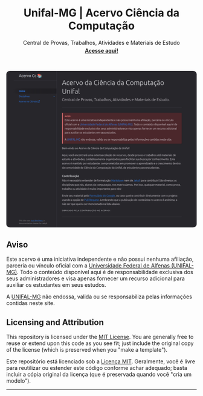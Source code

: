 <p align="center">
    <h1 align="center">Unifal-MG | Acervo Ciência da Computação</h1>
    <p align="center">Central de Provas, Trabalhos, Atividades e Materiais de Estudo</p>
    <p align="center" style="margin-top: -10px"><strong><a href="https://LucasWithBoots.github.io/unifal-cc-acervo/">Acesse aqui!</a></strong></p>
    </br>
</p>

<img src="./assets/images/homescreen.png" style="border-radius:2%">

<!-- Ainda em construção -->

<!-- ## Contribua

### Novas seções

Todo conteúdo[^1] deve ser alocado dentro da pasta `./docs`.
[^1]: Entende-se por "conteúdo" todo arquivo que contem informações sobre as disciplinas do curso, como avaliações, projetos, artigos e entre outros.

As disciplinas devem ser dividas por subpastas dentro de `./docs`.

### Normalização de conteúdo

Caracteres especiais[^2] e espaços em nomes de conteúdos devem ser substituídos por, respectivamente, seu equivalente em caractere padrão e `-`

[^2]: símbolos gráficos, matemáticos, sinais de pontuação, com exceção do `-`, acentuação

Exemplo de normalização

```
./docs
    /algebra-linar
        prova1.pdf
        prova2.pdf
        trabalho.zip
        index.md
        
```
Note que `./docs/algebra-linear/index.md` é a primeira página que será exibida. Até o momento não é necessário criar outras páginas dentro de cada disciplina além da `./index.md` -->

## Aviso
Este acervo é uma iniciativa independente e não possui nenhuma afiliação, parceria ou vínculo oficial com a [Universidade Federal de Alfenas (UNIFAL-MG)]. Todo o conteúdo disponível aqui é de responsabilidade exclusiva dos seus administradores e visa apenas fornecer um recurso adicional para auxiliar os estudantes em seus estudos.

A [UNIFAL-MG] não endossa, valida ou se responsabiliza pelas informações contidas neste site.


## Licensing and Attribution

This repository is licensed under the [MIT License]. You are generally free to reuse or extend upon this code as you see fit; just include the original copy of the license (which is preserved when you "make a template").

Este repositório está licenciado sob a [Licença MIT]. Geralmente, você é livre para reutilizar ou estender este código conforme achar adequado; basta incluir a cópia original da licença (que é preservada quando você "cria um modelo").

----

[Confira aqui!]: https://LucasWithBoots.github.io/unifal-cc-acervo/
[UNIFAL-MG]: https://www.unifal-mg.edu.br/portal/index/
[Universidade Federal de Alfenas (UNIFAL-MG)]: https://www.unifal-mg.edu.br/portal/index/
[Unifal]: https://www.unifal-mg.edu.br/portal/index/
[MIT License]: https://github.com/LucasWithBoots/unifal-cc-acervo/blob/main/LICENSE
[Licença MIT]: https://github.com/LucasWithBoots/unifal-cc-acervo/blob/main/LICENSE



